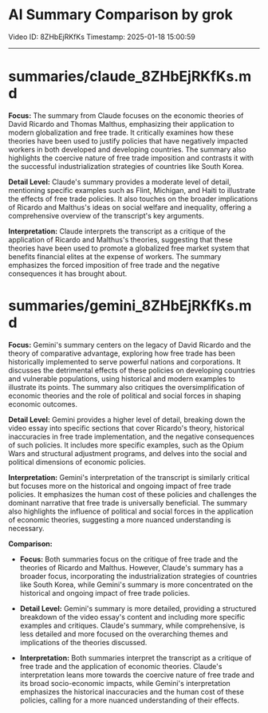 # AI Summary Comparison by grok

Video ID: 8ZHbEjRKfKs
Timestamp: 2025-01-18 15:00:59

---

# summaries/claude_8ZHbEjRKfKs.md

**Focus:**
The summary from Claude focuses on the economic theories of David Ricardo and Thomas Malthus, emphasizing their application to modern globalization and free trade. It critically examines how these theories have been used to justify policies that have negatively impacted workers in both developed and developing countries. The summary also highlights the coercive nature of free trade imposition and contrasts it with the successful industrialization strategies of countries like South Korea.

**Detail Level:**
Claude's summary provides a moderate level of detail, mentioning specific examples such as Flint, Michigan, and Haiti to illustrate the effects of free trade policies. It also touches on the broader implications of Ricardo and Malthus's ideas on social welfare and inequality, offering a comprehensive overview of the transcript's key arguments.

**Interpretation:**
Claude interprets the transcript as a critique of the application of Ricardo and Malthus's theories, suggesting that these theories have been used to promote a globalized free market system that benefits financial elites at the expense of workers. The summary emphasizes the forced imposition of free trade and the negative consequences it has brought about.

# summaries/gemini_8ZHbEjRKfKs.md

**Focus:**
Gemini's summary centers on the legacy of David Ricardo and the theory of comparative advantage, exploring how free trade has been historically implemented to serve powerful nations and corporations. It discusses the detrimental effects of these policies on developing countries and vulnerable populations, using historical and modern examples to illustrate its points. The summary also critiques the oversimplification of economic theories and the role of political and social forces in shaping economic outcomes.

**Detail Level:**
Gemini provides a higher level of detail, breaking down the video essay into specific sections that cover Ricardo's theory, historical inaccuracies in free trade implementation, and the negative consequences of such policies. It includes more specific examples, such as the Opium Wars and structural adjustment programs, and delves into the social and political dimensions of economic policies.

**Interpretation:**
Gemini's interpretation of the transcript is similarly critical but focuses more on the historical and ongoing impact of free trade policies. It emphasizes the human cost of these policies and challenges the dominant narrative that free trade is universally beneficial. The summary also highlights the influence of political and social forces in the application of economic theories, suggesting a more nuanced understanding is necessary.

**Comparison:**

- **Focus:** Both summaries focus on the critique of free trade and the theories of Ricardo and Malthus. However, Claude's summary has a broader focus, incorporating the industrialization strategies of countries like South Korea, while Gemini's summary is more concentrated on the historical and ongoing impact of free trade policies.

- **Detail Level:** Gemini's summary is more detailed, providing a structured breakdown of the video essay's content and including more specific examples and critiques. Claude's summary, while comprehensive, is less detailed and more focused on the overarching themes and implications of the theories discussed.

- **Interpretation:** Both summaries interpret the transcript as a critique of free trade and the application of economic theories. Claude's interpretation leans more towards the coercive nature of free trade and its broad socio-economic impacts, while Gemini's interpretation emphasizes the historical inaccuracies and the human cost of these policies, calling for a more nuanced understanding of their effects.